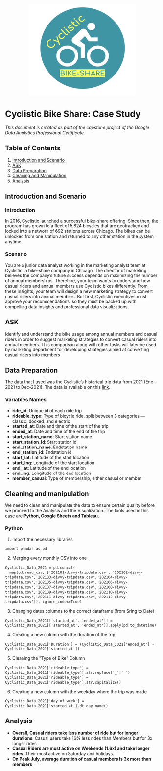 
<p align="center">
  <img src="https://raw.githubusercontent.com/labwilliam/data_analysis_projects/main/cyclistic_bike_share/scripts/logo.png" /
width="350" 
height="300"
</p>

# **Cyclistic Bike Share: Case Study**

_This document is created as part of the capstone project of the Google Data Analytics Professional Certificate._

  ## Table of Contents
1. [Introduction and Scenario](#introduction-and-scenario)
2. [ASK](#ask)
3. [Data Preparation](#data-preparation)
4. [Cleaning and Manipulation](#cleaning-and-manipulation)
5. [Analysis](#analysis)


## Introduction and Scenario
  ### Introduction
  In 2016, Cyclistic launched a successful bike-share offering. Since then, the program has grown to a fleet of 5,824 bicycles that are geotracked and locked into a network of 692 stations across Chicago. The bikes can be unlocked from one station and returned to any other station in the system anytime.
  ### Scenario
  You are a junior data analyst working in the marketing analyst team at Cyclistic, a bike-share company in Chicago. The director of marketing believes the company’s future success depends on maximizing the number of annual memberships. Therefore, your team wants to understand how casual riders and annual members use Cyclistic bikes differently. From these insights, your team will design a new marketing strategy to convert casual riders into annual members. But first, Cyclistic executives must approve your recommendations, so they must be backed up with compelling data insights and professional data visualizations.
## ASK
  Identify and understand the bike usage among annual members and casual riders in order to suggest marketing strategies to convert casual riders into annual members.
This comparison along with other tasks will later be used by marketing department for developing strategies aimed at converting casual riders into members

## Data Preparation
  The data that I used was the Cyclistic’s historical trip data from 2021 (Ene-2021 to Dec-2021). The data is available on this [link](https://divvy-tripdata.s3.amazonaws.com/index.html).
  ### Variables Names
* **ride_id**: Unique id of each ride trip
* **rideable_type**: Type of bicycle ride, split between 3 categories — classic, docked, and electric
* **started_at**: Date and time of the start of the trip
* **ended_at**: Date and time of the end of the trip
* **start_station_name**: Start station name
* **start_station_id**: Start station id
* **end_station_name**: Endstation name
* **end_station_id**: Endstation id
* **start_lat**: Latitude of the start location
* **start_lng**: Longitude of the start location
* **end_lat**: Latitude of the end location
* **end_lng**: Longitude of the end location
* **member_casual**: Type of membership, either casual or member

## Cleaning and manipulation
  We need to clean and manipulate the data to ensure certain quality before we proceed to the Analysis and the Visualization. The tools used in this case are **Python, Google Sheets and Tableau.**
  ### Python
  1. Import the necessary libraries
  ```
  import pandas as pd
  ```
  
  2. Merging every monthly CSV into one
  
  ```
  Cyclistic_Data_2021 = pd.concat(
    map(pd.read_csv, ['202101-divvy-tripdata.csv', '202102-divvy-tripdata.csv','202103-divvy-tripdata.csv','202104-divvy-tripdata.csv','202105-divvy-tripdata.csv','202106-divvy-tripdata.csv','202107-divvy-tripdata.csv','202108-divvy-tripdata.csv','202109-divvy-tripdata.csv','202110-divvy-tripdata.csv','202111-divvy-tripdata.csv','202112-divvy-tripdata.csv']), ignore_index=True)
  ```
  3. Changing dates columns to the correct dataframe (from Sring to Date)
  ```
  Cyclistic_Data_2021[['started_at', 'ended_at']] = Cyclistic_Data_2021[['started_at', 'ended_at']].apply(pd.to_datetime)
  ```
  4. Creating a new column with the duration of the trip
  ```
  Cyclistic_Data_2021['Duration'] = (Cyclistic_Data_2021['ended_at'] - Cyclistic_Data_2021['started_at'])
  ```
  5. Cleaning the "Type of Bike" Column
  ```
  Cyclistic_Data_2021['rideable_type'] = Cyclistic_Data_2021['rideable_type'].str.replace('_',' ')
  Cyclistic_Data_2021['rideable_type'] = Cyclistic_Data_2021['rideable_type'].str.capitalize()
  ```
  6. Creating a new column with the weekday where the trip was made
  ```
  Cyclistic_Data_2021['day_of_week'] = Cyclistic_Data_2021['started_at'].dt.day_name()
  ```
  ## Analysis
* **Overall, Casual riders take less number of ride but for longer durations**. Casual users take 16% less rides than Members but for 3x longer rides
* **Casual Riders are most active on Weekends (1.6x) and take longer rides**. Their most active on Saturday and holidays.
* **On Peak July, average duration of casual members is 3x more than members**
